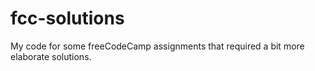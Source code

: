 # fcc-solutions
My code for some freeCodeCamp assignments that required a bit more elaborate solutions. 

